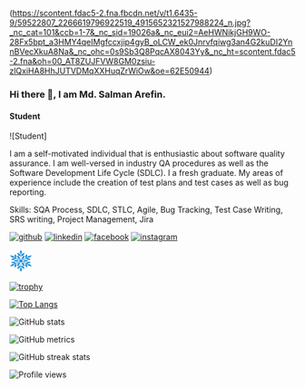 (https://scontent.fdac5-2.fna.fbcdn.net/v/t1.6435-9/59522807_2266619796922519_4915652321527988224_n.jpg?_nc_cat=101&ccb=1-7&_nc_sid=19026a&_nc_eui2=AeHWNikjGH9WO-28Fx5bpt_a3HMY4qeIMgfccxjip4gyB_oLCW_ek0Jnrvfqiwg3an4G2kuDI2YnnBVecXkuA8Na&_nc_ohc=0s9Sb3Q8PqcAX8043Yy&_nc_ht=scontent.fdac5-2.fna&oh=00_AT8ZUJFVW8GM0zsiu-zlQxiHA8HhJUTVDMqXXHuqZrWiOw&oe=62E50944)
### Hi there 👋, I am Md. Salman Arefin.
#### Student
![Student]

I am a self-motivated individual that is enthusiastic about software quality assurance. I am well-versed in industry QA procedures as well as the Software Development Life Cycle (SDLC). I a fresh graduate. My areas of experience include the creation of test plans and test cases as well as bug reporting.

Skills: SQA Process, SDLC, STLC, Agile, Bug Tracking, Test Case Writing, SRS writing, Project Management, Jira



[<img src='https://cdn.jsdelivr.net/npm/simple-icons@3.0.1/icons/github.svg' alt='github' height='40'>](https://github.com/salmanmdarefin)  [<img src='https://cdn.jsdelivr.net/npm/simple-icons@3.0.1/icons/linkedin.svg' alt='linkedin' height='40'>](https://www.linkedin.com/in/md-salman-arefin-6697a9178/)  [<img src='https://cdn.jsdelivr.net/npm/simple-icons@3.0.1/icons/facebook.svg' alt='facebook' height='40'>](https://www.facebook.com/ample.reveller)  [<img src='https://cdn.jsdelivr.net/npm/simple-icons@3.0.1/icons/instagram.svg' alt='instagram' height='40'>](https://www.instagram.com/salman._.arefin/)  

<a href='https://archiveprogram.github.com/'><img src='https://raw.githubusercontent.com/acervenky/animated-github-badges/master/assets/acbadge.gif' width='40' height='40'></a> 

[![trophy](https://github-profile-trophy.vercel.app/?username=salmanmdarefin)](https://github.com/ryo-ma/github-profile-trophy)

[![Top Langs](https://github-readme-stats.vercel.app/api/top-langs/?username=salmanmdarefin)](https://github.com/anuraghazra/github-readme-stats)

![GitHub stats](https://github-readme-stats.vercel.app/api?username=salmanmdarefin&show_icons=true&count_private=true)  

![GitHub metrics](https://metrics.lecoq.io/salmanmdarefin)  

![GitHub streak stats](https://github-readme-streak-stats.herokuapp.com/?user=salmanmdarefin)  

![Profile views](https://gpvc.arturio.dev/salmanmdarefin)  
